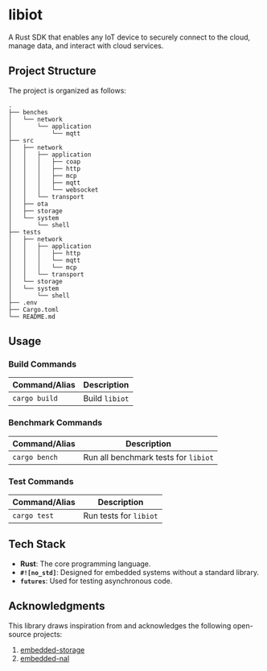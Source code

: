 # libiot

A Rust SDK that enables any IoT device to securely connect to the cloud, manage data, and interact with cloud services.

## Project Structure

The project is organized as follows:

```
.
├── benches
│   └── network
│       └── application
│           └── mqtt
├── src
│   ├── network
│   │   ├── application
│   │   │   ├── coap
│   │   │   ├── http
│   │   │   ├── mcp
│   │   │   ├── mqtt
│   │   │   └── websocket
│   │   └── transport
│   ├── ota
│   ├── storage
│   └── system
│       └── shell
├── tests
│   ├── network
│   │   ├── application
│   │   │   ├── http
│   │   │   └── mqtt
│   │   │   └── mcp
│   │   └── transport
│   └── storage
│   └── system
│       └── shell
├── .env
├── Cargo.toml
└── README.md
```

## Usage

### Build Commands

| Command/Alias | Description    |
| ------------- | -------------- |
| `cargo build` | Build `libiot` |

### Benchmark Commands

| Command/Alias   | Description                          |
| --------------- | ------------------------------------ |
| `cargo bench`   | Run all benchmark tests for `libiot` |

### Test Commands

| Command/Alias | Description            |
| ------------- | ---------------------- |
| `cargo test`  | Run tests for `libiot` |

## Tech Stack

- **Rust**: The core programming language.
- **`#![no_std]`**: Designed for embedded systems without a standard library.
- **`futures`**: Used for testing asynchronous code.

## Acknowledgments

This library draws inspiration from and acknowledges the following open-source projects:
1. [embedded-storage](https://github.com/rust-embedded-community/embedded-storage)
2. [embedded-nal](https://github.com/rust-embedded-community/embedded-nal)
